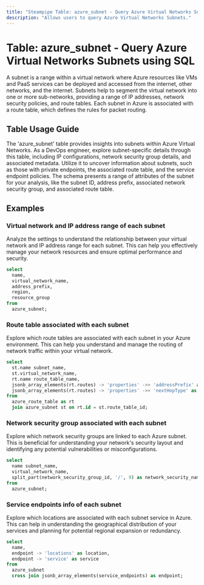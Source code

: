 ```yaml
---
title: "Steampipe Table: azure_subnet - Query Azure Virtual Networks Subnets using SQL"
description: "Allows users to query Azure Virtual Networks Subnets."
---
```


# Table: azure_subnet - Query Azure Virtual Networks Subnets using SQL

A subnet is a range within a virtual network where Azure resources like VMs and PaaS services can be deployed and accessed from the internet, other networks, and the internet. Subnets help to segment the virtual network into one or more sub-networks, providing a range of IP addresses, network security policies, and route tables. Each subnet in Azure is associated with a route table, which defines the rules for packet routing.

## Table Usage Guide

The 'azure_subnet' table provides insights into subnets within Azure Virtual Networks. As a DevOps engineer, explore subnet-specific details through this table, including IP configurations, network security group details, and associated metadata. Utilize it to uncover information about subnets, such as those with private endpoints, the associated route table, and the service endpoint policies. The schema presents a range of attributes of the subnet for your analysis, like the subnet ID, address prefix, associated network security group, and associated route table.

## Examples

### Virtual network and IP address range of each subnet
Analyze the settings to understand the relationship between your virtual network and IP address range for each subnet. This can help you effectively manage your network resources and ensure optimal performance and security.

```sql
select
  name,
  virtual_network_name,
  address_prefix,
  region,
  resource_group
from
  azure_subnet;
```

### Route table associated with each subnet
Explore which route tables are associated with each subnet in your Azure environment. This can help you understand and manage the routing of network traffic within your virtual network.

```sql
select
  st.name subnet_name,
  st.virtual_network_name,
  rt.name route_table_name,
  jsonb_array_elements(rt.routes) -> 'properties' ->> 'addressPrefix' as route_address_prefix,
  jsonb_array_elements(rt.routes) -> 'properties' ->> 'nextHopType' as route_next_hop_type
from
  azure_route_table as rt
  join azure_subnet st on rt.id = st.route_table_id;
```

### Network security group associated with each subnet
Explore which network security groups are linked to each Azure subnet. This is beneficial for understanding your network's security layout and identifying any potential vulnerabilities or misconfigurations.

```sql
select
  name subnet_name,
  virtual_network_name,
  split_part(network_security_group_id, '/', 9) as network_security_name
from
  azure_subnet;
```

### Service endpoints info of each subnet
Explore which locations are associated with each subnet service in Azure. This can help in understanding the geographical distribution of your services and planning for potential regional expansion or redundancy.

```sql
select
  name,
  endpoint -> 'locations' as location,
  endpoint -> 'service' as service
from
  azure_subnet
  cross join jsonb_array_elements(service_endpoints) as endpoint;
```